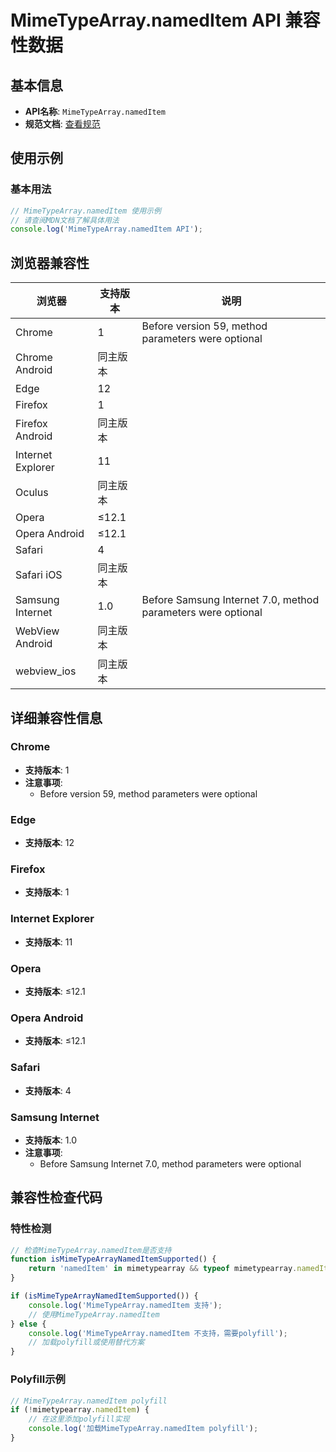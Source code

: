# MimeTypeArray.namedItem API 兼容性数据

## 基本信息

- **API名称**: `MimeTypeArray.namedItem`
- **规范文档**: [查看规范](https://html.spec.whatwg.org/multipage/system-state.html#dom-mimetypearray-nameditem)

## 使用示例

### 基本用法

```javascript
// MimeTypeArray.namedItem 使用示例
// 请查阅MDN文档了解具体用法
console.log('MimeTypeArray.namedItem API');
```

## 浏览器兼容性

| 浏览器 | 支持版本 | 说明 |
|--------|----------|------|
| Chrome | 1 | Before version 59, method parameters were optional |
| Chrome Android | 同主版本 |  |
| Edge | 12 |  |
| Firefox | 1 |  |
| Firefox Android | 同主版本 |  |
| Internet Explorer | 11 |  |
| Oculus | 同主版本 |  |
| Opera | ≤12.1 |  |
| Opera Android | ≤12.1 |  |
| Safari | 4 |  |
| Safari iOS | 同主版本 |  |
| Samsung Internet | 1.0 | Before Samsung Internet 7.0, method parameters were optional |
| WebView Android | 同主版本 |  |
| webview_ios | 同主版本 |  |

## 详细兼容性信息

### Chrome

- **支持版本**: 1
- **注意事项**:
  - Before version 59, method parameters were optional

### Edge

- **支持版本**: 12

### Firefox

- **支持版本**: 1

### Internet Explorer

- **支持版本**: 11

### Opera

- **支持版本**: ≤12.1

### Opera Android

- **支持版本**: ≤12.1

### Safari

- **支持版本**: 4

### Samsung Internet

- **支持版本**: 1.0
- **注意事项**:
  - Before Samsung Internet 7.0, method parameters were optional

## 兼容性检查代码

### 特性检测

```javascript
// 检查MimeTypeArray.namedItem是否支持
function isMimeTypeArrayNamedItemSupported() {
    return 'namedItem' in mimetypearray && typeof mimetypearray.namedItem === 'function';
}

if (isMimeTypeArrayNamedItemSupported()) {
    console.log('MimeTypeArray.namedItem 支持');
    // 使用MimeTypeArray.namedItem
} else {
    console.log('MimeTypeArray.namedItem 不支持，需要polyfill');
    // 加载polyfill或使用替代方案
}
```

### Polyfill示例

```javascript
// MimeTypeArray.namedItem polyfill
if (!mimetypearray.namedItem) {
    // 在这里添加polyfill实现
    console.log('加载MimeTypeArray.namedItem polyfill');
}
```

